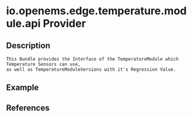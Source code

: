 # io.openems.edge.temperature.module.api Provider

## Description
    This Bundle provides the Interface of the TemperatureModule which Temperature Sensors can use,
    as well as TemperatureModuleVersions with it's Regression Value.

## Example

## References

